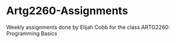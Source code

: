 # Artg2260-Assignments
Weekly assignments done by Elijah Cobb for the class ARTG2260: Programming Basics 
